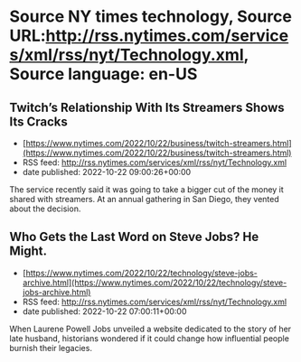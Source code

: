 # Source NY times technology, Source URL:http://rss.nytimes.com/services/xml/rss/nyt/Technology.xml, Source language: en-US

## Twitch’s Relationship With Its Streamers Shows Its Cracks
 - [https://www.nytimes.com/2022/10/22/business/twitch-streamers.html](https://www.nytimes.com/2022/10/22/business/twitch-streamers.html)
 - RSS feed: http://rss.nytimes.com/services/xml/rss/nyt/Technology.xml
 - date published: 2022-10-22 09:00:26+00:00

The service recently said it was going to take a bigger cut of the money it shared with streamers. At an annual gathering in San Diego, they vented about the decision.

## Who Gets the Last Word on Steve Jobs? He Might.
 - [https://www.nytimes.com/2022/10/22/technology/steve-jobs-archive.html](https://www.nytimes.com/2022/10/22/technology/steve-jobs-archive.html)
 - RSS feed: http://rss.nytimes.com/services/xml/rss/nyt/Technology.xml
 - date published: 2022-10-22 07:00:11+00:00

When Laurene Powell Jobs unveiled a website dedicated to the story of her late husband, historians wondered if it could change how influential people burnish their legacies.

